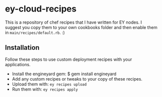 # ey-cloud-recipes

This is a repository of chef recipes that I have written for EY nodes. I suggest you copy them to your own cookbooks folder and then enable them in `main/recipes/default.rb`. :)


## Installation

Follow these steps to use custom deployment recipes with your applications.

* Install the engineyard gem:
  $ gem install engineyard
* Add any custom recipes or tweaks to your copy of these recipes.
* Upload them with: `ey recipes upload`
* Run them with: `ey recipes apply`
